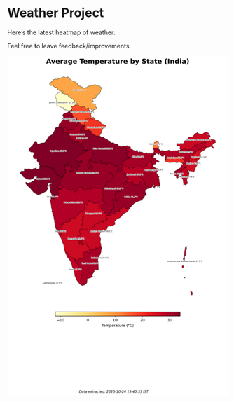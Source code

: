 # Weather Project

Here’s the latest heatmap of weather:

Feel free to leave feedback/improvements.

![India Heatmap](docs/assets/india_heatmap.png?v=FB509C)
